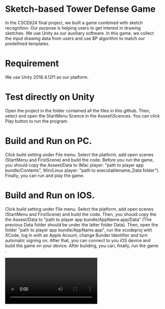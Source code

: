 # Sketch-based Tower Defense Game
In the CSCE624 final project, we built a game combined with sketch recognition. Our purpose is helping users to get interest in drawing sketches. We use Unity as our auxiliary software. In this game, we collect the input drawing data from users and use $P algorithm to match our predefined templates.

# Requirement
We use Unity 2018.4.12f1 as our platform.

# Test directly on Unity
Open the project in the folder contained all the files in this github. Then, select and open the StartMenu Scence in the Assest\Scences. You can click Play button to run the program.

# Build and Run on PC.
Click build setting under File menu. Select the platform, add open scenes (StartMenu and FirstScene) and build the code. Before you run the game, you should copy the Assest/Data to (Mac player: "path to player app bundle/Contents", Win/Linux player: "path to executablename_Data folder"). Finally, you can run and play the game.
  
# Build and Run on IOS.
Click build setting under File menu. Select the platform, add open scenes (StartMenu and FirstScene) and build the code. Then, you should copy the the Assest/Data to "path to player app bundle/AppName.app/Data" (The previous Data folder should be under the latter folder Data). Then, open the folder "path to player app bundle/AppName.app", run the xcodeproj with XCode, log in with an Apple Acount, change Bunder Identifier and turn automatic signing on. After that, you can connect to you iOS device and build the game on your device. After building, you can, finally, run the game .



![](demo.mp4)


